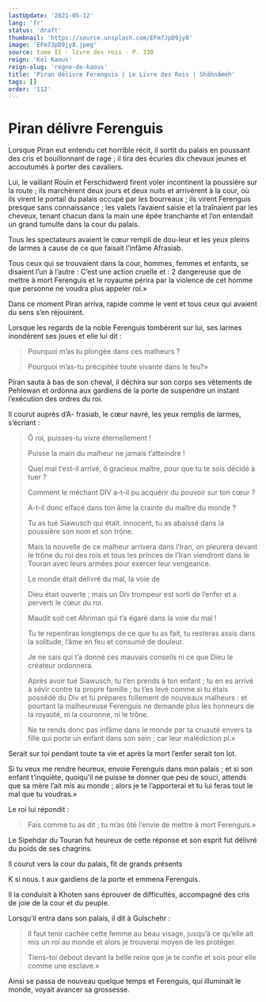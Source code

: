 ```yaml
---
lastUpdate: '2021-05-12'
lang: 'fr'
status: 'draft'
thumbnail: 'https://source.unsplash.com/EFm7JpD9jy8'
image: 'EFm7JpD9jy8.jpeg'
source: tome II - livre des rois - P. 330
reign: 'Keï Kaous'
reign-slug: 'regne-de-kaous'
title: 'Piran délivre Ferenguis | Le Livre des Rois | Shâhnâmeh'
tags: []
order: '112'
---
```


# Piran délivre Ferenguis

Lorsque Piran eut entendu cet horrible récit, il sortit du palais en poussant des cris et bouillonnant de rage ; il tira des écuries dix chevaux jeunes et accoutumés à porter des cavaliers.

Lui, le vaillant Rouïn et Ferschidwerd firent voler incontinent la poussière sur la route ; ils marchèrent deux jours et deux nuits et arrivèrent à la cour, où ils virent le portail du palais occupé par les bourreaux ; ils virent Ferenguis presque sans connaissance ; les valets l’avaient saisie et la traînaient par les cheveux, tenant chacun dans la main une épée tranchante et l’on entendait un grand tumulte dans la cour du palais.

Tous les spectateurs avaient le cœur rempli de dou-leur et les yeux pleins de larmes à cause de ce que faisait l’infâme Afrasiab.

Tous ceux qui se trouvaient dans la cour, hommes, femmes et enfants, se disaient l’un à l’autre : C’est une action cruelle et : 2 dangereuse que de mettre à mort Ferenguis et le royaume périra par la violence de cet homme que personne ne voudra plus appeler roi.»

Dans ce moment Piran arriva, rapide comme le vent et tous ceux qui avaient du sens s’en réjouirent.

Lorsque les regards de la noble Ferenguis tombèrent sur lui, ses larmes inondèrent ses joues et elle lui dit :

> Pourquoi m’as tu plongée dans ces malheurs ?
>
> Pourquoi m’as-tu précipitée toute vivante dans le feu?»

Piran sauta à bas de son cheval, il déchira sur son corps ses vêtements de Pehlewan et ordonna aux gardiens de la porte de suspendre un instant l’exécution des ordres du roi.

Il courut auprès d’A-
frasiab, le cœur navré, les yeux remplis de larmes, s’écriant :

> Ô roi, puisses-tu vivre éternellement !
>
> Puisse la main du malheur ne jamais t’atteindre !
>
> Quel mal t’est-il arrivé, ô gracieux maître, pour que tu te sois décidé à tuer ?
>
> Comment le méchant DIV a-t-il pu acquérir du pouvoir sur ton cœur ?
>
> A-t-il donc elfacé dans ton âme la crainte du maître du monde ?
>
> Tu as tué Siawusch qui était. innocent, tu as abaissé dans la poussière son nom et son trône.
>
> Mais la nouvelle de ce malheur arrivera dans l’Iran, on pleurera devant le trône du roi des rois et tous les princes de l’Iran viendront dans le Touran avec leurs armées pour exercer leur vengeance.
>
> Le monde était délivré du mal, la voie de
>
> Dieu était ouverte ; mais un Div trompeur est sorti de l’enfer et a perverti le cœur du roi.
>
> Maudit soit cet Ahriman qui t’a égaré dans la voie du mal !
>
> Tu te repentiras longtemps de ce que tu as fait, tu resteras assis dans la solitude, l’âme en feu et consumé de douleur.
>
> Je ne sais qui t’a donné ces mauvais conseils ni ce que Dieu le créateur ordonnera.
>
> Après avoir tué Siawusch, tu t’en prends à ton enfant ; tu en es arrivé à sévir contre ta propre famille ; tu t’es levé comme si tu étais possédé du Div et tu prépares follement de nouveaux malheurs : et pourtant la malheureuse Ferenguis ne demande plus les honneurs de la royauté, ni la couronne, ni le trône.
>
> Ne te rends donc pas infâme dans le monde par ta cruauté envers ta fille qui porte un enfant dans son sein ; car leur malédiction pl.»

Serait sur toi pendant toute ta vie et après la mort l’enfer serait ton lot.

Si tu veux me rendre heureux, envoie Ferenguis dans mon palais ; et si son enfant t’inquiète, quoiqu’il ne puisse te donner que peu de souci, attends que sa mère l’ait mis au monde ; alors je te l’apporterai et tu lui feras tout le mal que tu voudras.»

Le roi lui répondit :

> Fais comme tu as dit ; tu m’as ôté l’envie de mettre à mort Ferenguis.»

Le Sipehdar du Touran fut heureux de cette réponse et son esprit fut délivré du poids de ses chagrins.

Il courut vers la cour du palais, fit de grands présents

K si nous. t aux gardiens de la porte et emmena Ferenguis.

Il la conduisit à Khoten sans éprouver de difficultés, accompagné des cris de joie de la cour et du peuple.

Lorsqu’il entra dans son palais, il dit à Gulschehr :

> Il faut tenir cachée cette femme au beau visage, jusqu’à ce qu’elle ait mis un roi au monde et alors je trouverai moyen de les protéger.
>
> Tiens-toi debout devant la belle reine que je te confie et sois pour elle comme une esclave.»

Ainsi se passa de nouveau quelque temps et Ferenguis, qui illuminait le monde, voyait avancer sa grossesse.
